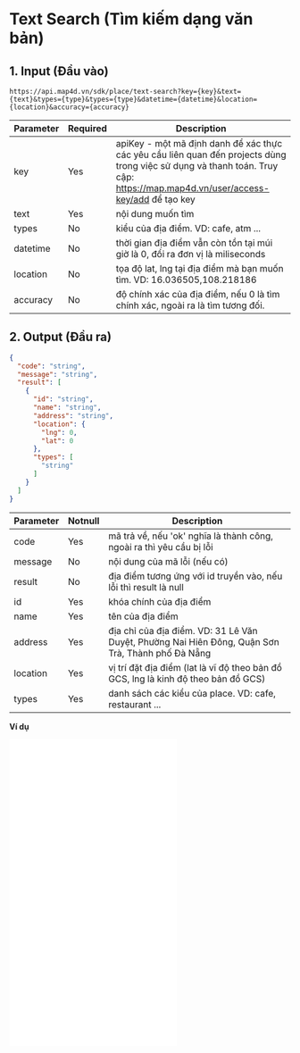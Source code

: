 #  Text Search (Tìm kiếm dạng văn bản)
## 1. Input (Đầu vào)
```
https://api.map4d.vn/sdk/place/text-search?key={key}&text={text}&types={type}&types={type}&datetime={datetime}&location={location}&accuracy={accuracy}
```
| Parameter |Required| Description                                                                                      |
|-----------|--------|--------------------------------------------------------------------------------------------------|
| key       |Yes     | apiKey - một mã định danh để xác thực các yêu cầu liên quan đến projects dùng trong việc sử dụng và thanh toán. Truy cập: https://map.map4d.vn/user/access-key/add để tạo key|
| text      |Yes     | nội dung muốn tìm                                                                             |
| types     |No      | kiểu của địa điểm. VD: cafe, atm ...                                                             |
| datetime  |No      | thời gian địa điểm vẫn còn tồn tại múi giờ là 0, đổi ra đơn vị là miliseconds                 |                                                                        |
| location  |No      | tọa độ lat, lng tại địa điểm mà bạn muốn tìm. VD: 16.036505,108.218186                         |
| accuracy  |No      | độ chính xác của địa điểm, nếu 0 là tìm chính xác, ngoài ra là tìm tương đối.                 |

## 2. Output (Đầu ra)
```json
{
  "code": "string",
  "message": "string",
  "result": [
    {
      "id": "string",
      "name": "string",
      "address": "string",
      "location": {
        "lng": 0,
        "lat": 0
      },
      "types": [
        "string"
      ]
    }
  ]
}
```
| Parameter |Notnull| Description                                                                                           |
|-----------|-------|-------------------------------------------------------------------------------------------------------|
| code      |Yes    | mã trả về, nếu 'ok' nghĩa là thành công, ngoài ra thì yêu cầu bị lỗi                               |
| message   |No     | nội dung của mã lỗi (nếu có)                                                                       |
| result    |No     | địa điểm tương ứng với id truyền vào, nếu lỗi thì result là null                                  |
| id        |Yes    | khóa chính của địa điểm                                                                            |
| name      |Yes    | tên của địa điểm                                                                                      |
| address   |Yes    | địa chỉ của địa điểm. VD: 31 Lê Văn Duyệt, Phường Nai Hiên Đông, Quận Sơn Trà, Thành phố Đà Nẵng      |
| location  |Yes    | vị trí đặt địa điểm (lat là vĩ độ theo bản đồ GCS, lng là kinh độ theo bản đồ GCS)                    |
| types     |Yes    | danh sách các kiểu của place. VD: cafe, restaurant ...                                                 |

**Ví dụ**
<iframe src="./examples/v1.0/textsearch.html" height="550px" allowfullscreen="" frameborder="0"> </iframe>


